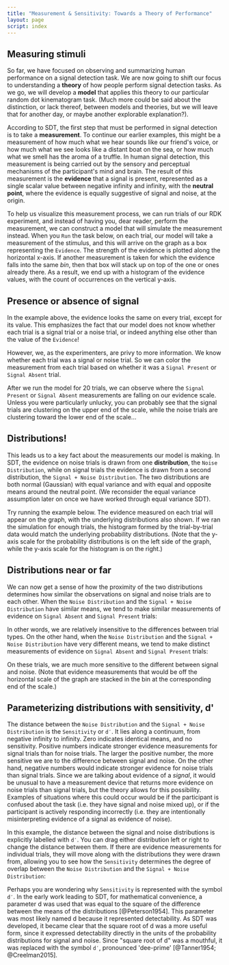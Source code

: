 ```yaml
---
title: "Measurement & Sensitivity: Towards a Theory of Performance"
layout: page
script: index
---
```


## Measuring stimuli

So far, we have focused on observing and summarizing human performance on a signal detection task.
We are now going to shift our focus to understanding a **theory** of how people perform signal
detection tasks. As we go, we will develop a **model** that applies this theory to our particular
random dot kinematogram task. (Much more could be said about the distinction, or lack thereof,
between models and theories, but we will leave that for another day, or maybe another explorable
explanation?).

According to SDT, the first step that must be performed in signal detection is to take a
**measurement**. To continue our earlier examples, this might be a measurement of how much what we
hear sounds like our friend's voice, or how much what we see looks like a distant boat on the sea,
or how much what we smell has the aroma of a truffle. In human signal detection, this measurement is
being carried out by the sensory and perceptual mechanisms of the participant's mind and brain. The
result of this measurement is the **evidence** that a signal is present, represented as a single
scalar value between negative infinity and infinity, with the **neutral point**, where the evidence
is equally suggestive of signal and noise, at the origin.

To help us visualize this measurement process, we can run trials of our RDK experiment, and instead
of having you, dear reader, perform the measurement, we can construct a model that will simulate the
measurement instead. When you `Run` the task below, on each trial, our model will take a measurement
of the stimulus, and this will arrive on the graph as a box representing the `Evidence`. The
strength of the evidence is plotted along the horizontal x-axis. If another measurement is taken for
which the evidence falls into the same *bin*, then that box will stack up on top of the one or ones
already there. As a result, we end up with a histogram of the evidence values, with the count of
occurrences on the vertical y-axis.

<sdt-example-model>
  <sdt-control run pause reset trials="10" duration="1000"></sdt-control>
  <rdk-task count="100" coherence=".5" trials="10" duration="1000" wait="1000" iti="500"></rdk-task>
  <sdt-model histogram color="none" d="0" c="0"></sdt-model>
</sdt-example-model>

## Presence or absence of signal

In the example above, the evidence looks the same on every trial, except for its value. This
emphasizes the fact that our model does not know whether each trial is a signal trial or a noise
trial, or indeed anything else other than the value of the `Evidence`!

However, we, as the experimenters, are privy to more information. We know whether each trial was a
signal or noise trial. So we can color the measurement from each trial based on whether it was a
`Signal Present` or `Signal Absent` trial.

<sdt-example-model>
  <sdt-control run pause reset trials="20" duration="750"></sdt-control>
  <rdk-task count="100" coherence=".5" trials="20" duration="750" wait="750" iti="375"></rdk-task>
  <sdt-model histogram color="stimulus" d="2" c="0"></sdt-model>
</sdt-example-model>

After we run the model for 20 trials, we can observe where the `Signal Present` or `Signal Absent`
measurements are falling on our evidence scale. Unless you were particularly unlucky, you can
probably see that the signal trials are clustering on the upper end of the scale, while the noise
trials are clustering toward the lower end of the scale...

## Distributions!

This leads us to a key fact about the measurements our model is making. In SDT, the evidence on
noise trials is drawn from one **distribution**, the `Noise Distribution`, while on signal trials
the evidence is drawn from a second distribution, the `Signal + Noise Distribution`. The two
distributions are both normal (Gaussian) with equal variance and with equal and opposite means
around the neutral point. (We reconsider the equal variance assumption later on once we have worked
through equal variance SDT).

Try running the example below. The evidence measured on each trial will appear on the graph, with
the underlying distributions also shown. If we ran the simulation for enough trials, the histogram
formed by the trial-by-trial data would match the underlying probability distributions. (Note that
the y-axis scale for the probability distributions is on the left side of the graph, while the
y-axis scale for the histogram is on the right.)

<sdt-example-model>
  <sdt-control run pause reset trials="20" duration="500"></sdt-control>
  <rdk-task count="100" coherence=".5" trials="20" duration="500" wait="500" iti="250"></rdk-task>
  <sdt-model distributions histogram color="stimulus" d="2" c="0"></sdt-model>
</sdt-example-model>

## Distributions near or far

We can now get a sense of how the proximity of the two distributions determines how similar the
observations on signal and noise trials are to each other. When the `Noise Distribution` and the
`Signal + Noise Distribution` have similar means, we tend to make similar measurements of evidence
on `Signal Absent` and `Signal Present` trials:

<sdt-example-model>
  <sdt-control run pause reset trials="20" duration="500"></sdt-control>
  <rdk-task count="100" coherence=".5" trials="20" duration="500" wait="500" iti="250"></rdk-task>
  <sdt-model distributions histogram color="stimulus" d=".5" c="0"></sdt-model>
</sdt-example-model>

In other words, we are relatively insensitive to the differences between trial types. On the other
hand, when the `Noise Distribution` and the `Signal + Noise Distribution` have very different means,
we tend to make distinct measurements of evidence on `Signal Absent` and `Signal Present` trials:

<sdt-example-model>
  <sdt-control run pause reset trials="20" duration="500"></sdt-control>
  <rdk-task count="100" coherence=".5" trials="20" duration="500" wait="500" iti="250"></rdk-task>
  <sdt-model distributions histogram color="stimulus" d="5" c="0"></sdt-model>
</sdt-example-model>

On these trials, we are much more sensitive to the different between signal and noise. (Note that
evidence measurements that would be off the horizontal scale of the graph are stacked in the bin at
the corresponding end of the scale.)

## Parameterizing distributions with sensitivity, <span class="math-var">d'</span>

The distance between the `Noise Distribution` and the `Signal + Noise Distribution` is the
`Sensitivity` or `d′`. It lies along a continuum, from negative infinity to infinity. Zero indicates
identical means, and no sensitivity. Positive numbers indicate stronger evidence measurements for
signal trials than for noise trials. The larger the positive number, the more sensitive we are to
the difference between signal and noise. On the other hand, negative numbers would indicate stronger
evidence for noise trials than signal trials. Since we are talking about evidence of a *signal*, it
would be unusual to have a measurement device that returns more evidence on noise trials than signal
trials, but the theory allows for this possibility. Examples of situations where this could occur
would be if the participant is confused about the task (i.e. they have signal and noise mixed up),
or if the participant is actively responding incorrectly (i.e. they are intentionally
misinterpreting evidence of a signal as evidence of noise).

In this example, the distance between the signal and noise distributions is explicitly labelled with
`d′`. You can drag either distribution left or right to change the distance between them. If there
are evidence measurements for individual trials, they will move along with the distributions they
were drawn from, allowing you to see how the `Sensitivity` determines the degree of overlap between
the `Noise Distribution` and the `Signal + Noise Distribution`:

<sdt-example-model>
  <sdt-control run pause reset trials="20" duration="500"></sdt-control>
  <rdk-task count="100" coherence=".5" trials="20" duration="500" wait="500" iti="250"></rdk-task>
  <sdt-model interactive distributions sensitivity histogram color="stimulus" d="1.5" c="0"></sdt-model>
</sdt-example-model>

Perhaps you are wondering why `Sensitivity` is represented with the symbol `d′`. In the early work
leading to SDT, for mathematical convenience, a parameter <span class="math-var">d</span> was used
that was equal to the square of the difference between the means of the distributions
[@Peterson1954]. This parameter was most likely named <span class="math-var">d</span> because it
represented <span class="math-var">d</span>etectability. As SDT was developed, it became clear that
the square root of <span class="math-var">d</span> was a more useful form, since it expressed <span
class="math-var">d</span>etectability directly in the units of the probability distributions for
signal and noise. Since "square root of <span class="math-var">d</span>" was a mouthful, it was
replaced with the symbol `d′`, pronounced 'dee-prime' [@Tanner1954; @Creelman2015].
